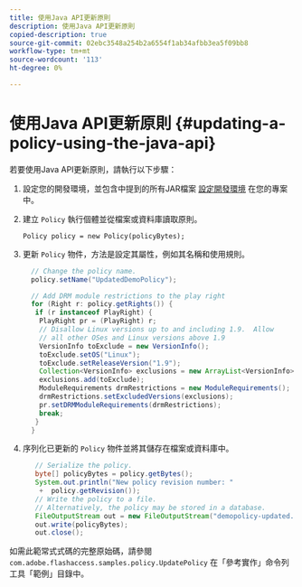 ```yaml
---
title: 使用Java API更新原則
description: 使用Java API更新原則
copied-description: true
source-git-commit: 02ebc3548a254b2a6554f1ab34afbb3ea5f09bb8
workflow-type: tm+mt
source-wordcount: '113'
ht-degree: 0%

---
```


# 使用Java API更新原則 {#updating-a-policy-using-the-java-api}

若要使用Java API更新原則，請執行以下步驟：

1. 設定您的開發環境，並包含中提到的所有JAR檔案 [設定開發環境](../../aaxs-protecting-content/content-setting-up-the-sdk/content-setting-up-the-dev-env.md) 在您的專案中。
1. 建立 `Policy` 執行個體並從檔案或資料庫讀取原則。

   ```
   Policy policy = new Policy(policyBytes);
   ```

1. 更新 `Policy` 物件，方法是設定其屬性，例如其名稱和使用規則。

   ```java
     // Change the policy name.  
     policy.setName("UpdatedDemoPolicy");  
   
     // Add DRM module restrictions to the play right  
     for (Right r: policy.getRights()) {  
      if (r instanceof PlayRight) {  
       PlayRight pr = (PlayRight) r;  
       // Disallow Linux versions up to and including 1.9.  Allow  
       // all other OSes and Linux versions above 1.9  
       VersionInfo toExclude = new VersionInfo();  
       toExclude.setOS("Linux");  
       toExclude.setReleaseVersion("1.9");  
       Collection<VersionInfo> exclusions = new ArrayList<VersionInfo>();  
       exclusions.add(toExclude);  
       ModuleRequirements drmRestrictions = new ModuleRequirements();  
       drmRestrictions.setExcludedVersions(exclusions);  
       pr.setDRMModuleRequirements(drmRestrictions);  
       break;  
      }  
     }
   ```

1. 序列化已更新的 `Policy` 物件並將其儲存在檔案或資料庫中。

   ```java
      // Serialize the policy.  
      byte[] policyBytes = policy.getBytes();  
      System.out.println("New policy revision number: "  
       +  policy.getRevision());      
      // Write the policy to a file.   
      // Alternatively, the policy may be stored in a database.  
      FileOutputStream out = new FileOutputStream("demopolicy-updated.pol");  
      out.write(policyBytes);  
      out.close(); 
   ```

如需此範常式式碼的完整原始碼，請參閱 `com.adobe.flashaccess.samples.policy.UpdatePolicy` 在「參考實作」命令列工具「範例」目錄中。
